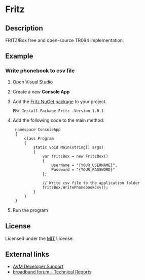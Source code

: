 # Fritz

## Description

FRITZ!Box free and open-source TR064 implementation.

## Example

### Write phonebook to csv file

1. Open Visual Studio
2. Create a new **Console App**
3. Add the [Fritz NuGet package](https://www.nuget.org/packages/Fritz) to your project. 

       PM> Install-Package Fritz -Version 1.0.1

4. Add the following code to the main method:

        namespace ConsoleApp
        {
            class Program
            {
                static void Main(string[] args)
                {
                    var fritzBox = new FritzBox()
                    {
                        UserName = "{YOUR_USERNAME}",
                        Password = "{YOUR_PASSWORD}"
                    };
                    
                    // Write csv file to the application folder
                    fritzBox.WritePhonebookCsv();
                }
            }
        }

5. Run the program

## License

Licensed under the [MIT](https://github.com/chstorb/Fritz/blob/master/LICENSE.txt) License.

## External links
* [AVM Developer Support](https://avm.de/service/schnittstellen/) 
* [broadband forum - Technical Reports](https://www.broadband-forum.org/standards-and-software/technical-specifications/technical-reports)

